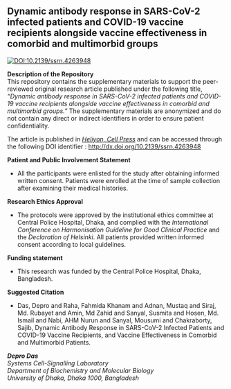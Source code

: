 ## Dynamic antibody response in SARS-CoV-2 infected patients and COVID-19 vaccine recipients alongside vaccine effectiveness in comorbid and multimorbid groups 

[![DOI:10.2139/ssrn.4263948](http://img.shields.io/badge/DOI-10.2139/ssrn.4263948-B31B1B.svg)](http://dx.doi.org/10.2139/ssrn.4263948) 

**Description of the Repository** <br/> 
This repository contains the supplementary materials to support the peer-reviewed original research article published under the following title, *“Dynamic antibody response in SARS-CoV-2 infected patients and COVID-19 vaccine recipients alongside vaccine effectiveness in comorbid and multimorbid groups.”* The supplementary materials are anonymized and do not contain any direct or indirect identifiers in order to ensure patient confidentiality. <br/> 

The article is published in [*Heliyon, Cell Press*](https://www.cell.com/heliyon/home) and can be accessed through the following DOI identifier : http://dx.doi.org/10.2139/ssrn.4263948 

**Patient and Public Involvement Statement** <br/>
* All the participants were enlisted for the study after obtaining informed written consent. Patients were enrolled at the time of sample collection after examining their medical histories. 

**Research Ethics Approval** <br/> 
* The protocols were approved by the institutional ethics committee at Central Police Hospital, Dhaka, and complied with the *International Conference on Harmonisation Guideline for Good Clinical Practice* and the *Declaration of Helsinki*. All patients provided written informed consent according to local guidelines. 

**Funding statement** <br/> 
* This research was funded by the Central Police Hospital, Dhaka, Bangladesh. 

**Suggested Citation** <br/> 
* Das, Depro and Raha, Fahmida Khanam and Adnan, Mustaq and Siraj, Md. Rubayet and Amin, Md Zahid and Sanyal, Susmita and Hosen, Md. Ismail and Nabi, AHM Nurun and Sanyal, Mousumi and Chakraborty, Sajib, Dynamic Antibody Response in SARS-CoV-2 Infected Patients and COVID-19 Vaccine Recipients, and Vaccine Effectiveness in Comorbid and Multimorbid Patients. 

_**Depro Das**_ <br/> 
*Systems Cell-Signalling Laboratory <br/> 
Department of Biochemistry and Molecular Biology <br/> 
University of Dhaka, Dhaka 1000, Bangladesh*   
